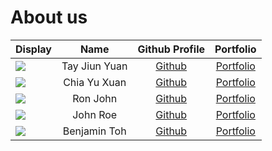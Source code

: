 # About us

Display | Name | Github Profile | Portfolio 
--------|:----:|:--------------:|:---------:
![](https://via.placeholder.com/100.png?text=Photo) | Tay Jiun Yuan | [Github](https://github.com/) | [Portfolio](docs/team/johndoe.md)
![](https://via.placeholder.com/100.png?text=Photo) | Chia Yu Xuan | [Github](https://github.com/chiayuxuan) | [Portfolio](docs/team/johndoe.md)
![](https://via.placeholder.com/100.png?text=Photo) | Ron John | [Github](https://github.com/) | [Portfolio](docs/team/johndoe.md)
![](https://via.placeholder.com/100.png?text=Photo) | John Roe | [Github](https://github.com/) | [Portfolio](docs/team/johndoe.md)
![](https://via.placeholder.com/100.png?text=Photo) | Benjamin Toh | [Github](https://github.com/bentohset) | [Portfolio](docs/team/johndoe.md)
